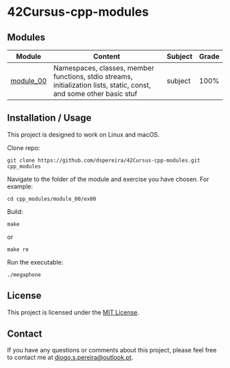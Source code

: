 # 42Cursus-cpp-modules


## Modules

| Module | Content | Subject | Grade |
| --- | --- | --- | --- |
| [module_00](https://github.com/dspereira/42Cursus-cpp-modules/tree/main/module_00) | Namespaces, classes, member functions, stdio streams, initialization lists, static, const, and some other basic stuf | subject | 100% |

## Installation / Usage

This project is designed to work on Linux and macOS.

Clone repo:
```shell
git clone https://github.com/dspereira/42Cursus-cpp-modules.git cpp_modules
```
Navigate to the folder of the module and exercise you have chosen. For example:
```shell
cd cpp_modules/module_00/ex00
```
Build:
```shell
make
```
or
```shell
make re
```
Run the executable:
```shell
./megaphone
```

## License

This project is licensed under the [MIT License](https://github.com/dspereira/42Cursus-cpp-modules/blob/main/LICENSE).

## Contact

If you have any questions or comments about this project, please feel free to contact me at diogo.s.pereira@outlook.pt.
